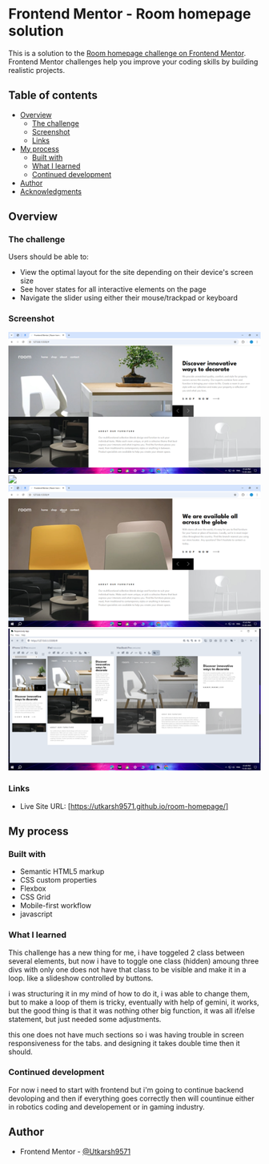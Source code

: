 # Frontend Mentor - Room homepage solution

This is a solution to the [Room homepage challenge on Frontend Mentor](https://www.frontendmentor.io/challenges/room-homepage-BtdBY_ENq). Frontend Mentor challenges help you improve your coding skills by building realistic projects. 

## Table of contents

- [Overview](#overview)
  - [The challenge](#the-challenge)
  - [Screenshot](#screenshot)
  - [Links](#links)
- [My process](#my-process)
  - [Built with](#built-with)
  - [What I learned](#what-i-learned)
  - [Continued development](#continued-development)
- [Author](#author)
- [Acknowledgments](#acknowledgments)

## Overview

### The challenge

Users should be able to:

- View the optimal layout for the site depending on their device's screen size
- See hover states for all interactive elements on the page
- Navigate the slider using either their mouse/trackpad or keyboard

### Screenshot

![](./images/Screenshot%20(378).png)
![](./images/Screenshot%20(379).png)
![](./images/Screenshot%20(380).png)
![](./images/Screenshot%20(381).png)

### Links

- Live Site URL: [https://utkarsh9571.github.io/room-homepage/]

## My process

### Built with

- Semantic HTML5 markup
- CSS custom properties
- Flexbox
- CSS Grid
- Mobile-first workflow
- javascript

### What I learned

This challenge has a new thing for me, i have toggeled 2 class between several elements, but now i have to toggle one class (hidden) amoung three divs with only one does not have that class to be visible and make it in a loop. like a slideshow controlled by buttons. 

i was structuring it in my mind of how to do it, i was able to change them, but to make a loop of them is tricky, eventually with help of gemini, it works, but the good thing is that it was nothing other big function, it was all if/else statement, but just needed some adjustments. 

this one does not have much sections so i was having trouble in screen responsiveness for the tabs. and designing it takes double time then it should.

### Continued development

For now i need to start with frontend but i'm going to continue backend devoloping and then if everything goes correctly then will countinue either in robotics coding and developement or in gaming industry.

## Author

- Frontend Mentor - [@Utkarsh9571](https://www.frontendmentor.io/profile/Utkarsh9571)